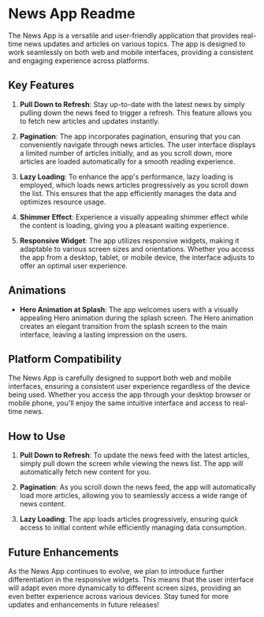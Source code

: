 # News App Readme

The News App is a versatile and user-friendly application that provides real-time news updates and articles on various topics. The app is designed to work seamlessly on both web and mobile interfaces, providing a consistent and engaging experience across platforms.

## Key Features

1. **Pull Down to Refresh**: Stay up-to-date with the latest news by simply pulling down the news feed to trigger a refresh. This feature allows you to fetch new articles and updates instantly.

2. **Pagination**: The app incorporates pagination, ensuring that you can conveniently navigate through news articles. The user interface displays a limited number of articles initially, and as you scroll down, more articles are loaded automatically for a smooth reading experience.

3. **Lazy Loading**: To enhance the app's performance, lazy loading is employed, which loads news articles progressively as you scroll down the list. This ensures that the app efficiently manages the data and optimizes resource usage.

4. **Shimmer Effect**: Experience a visually appealing shimmer effect while the content is loading, giving you a pleasant waiting experience.

5. **Responsive Widget**: The app utilizes responsive widgets, making it adaptable to various screen sizes and orientations. Whether you access the app from a desktop, tablet, or mobile device, the interface adjusts to offer an optimal user experience.

## Animations

- **Hero Animation at Splash**: The app welcomes users with a visually appealing Hero animation during the splash screen. The Hero animation creates an elegant transition from the splash screen to the main interface, leaving a lasting impression on the users.

## Platform Compatibility

The News App is carefully designed to support both web and mobile interfaces, ensuring a consistent user experience regardless of the device being used. Whether you access the app through your desktop browser or mobile phone, you'll enjoy the same intuitive interface and access to real-time news.

## How to Use

1. **Pull Down to Refresh**: To update the news feed with the latest articles, simply pull down the screen while viewing the news list. The app will automatically fetch new content for you.

2. **Pagination**: As you scroll down the news feed, the app will automatically load more articles, allowing you to seamlessly access a wide range of news content.

3. **Lazy Loading**: The app loads articles progressively, ensuring quick access to initial content while efficiently managing data consumption.

## Future Enhancements

As the News App continues to evolve, we plan to introduce further differentiation in the responsive widgets. This means that the user interface will adapt even more dynamically to different screen sizes, providing an even better experience across various devices. Stay tuned for more updates and enhancements in future releases!
